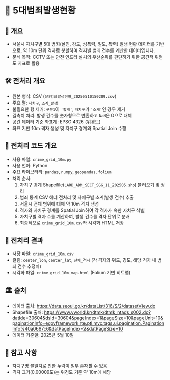 # 🧯 5대범죄발생현황

## 📌 개요
- 서울시 자치구별 5대 범죄(살인, 강도, 성폭력, 절도, 폭력) 발생 현황 데이터를 기반으로, 약 10m 단위 격자로 분할하여 격자별 범죄 건수를 계산한 데이터입니다.
- 분석 목적: CCTV 또는 안전 인프라 설치의 우선순위를 판단하기 위한 공간적 위험도 지표로 활용

## 🛠 전처리 개요
- 원본 형식: CSV (`5대범죄발생현황_20250510150209.csv`)
- 주요 열: `자치구`, `소계_발생`
- 불필요한 행 제거: `구분1`이 `'합계'`, `자치구`가 `'소계'`인 경우 제거
- 결측치 처리: 발생 건수를 숫자형으로 변환하고 `NaN`은 0으로 대체
- 공간 데이터 기준 좌표계: EPSG:4326 (위경도)
- 좌표 기반 10m 격자 생성 및 자치구 경계와 Spatial Join 수행

## 🔁 전처리 코드 개요
- 사용 파일: `crime_grid_10m.py`
- 사용 언어: Python
- 주요 라이브러리: `pandas`, `numpy`, `geopandas`, `folium`
- 처리 순서:
  1. 자치구 경계 Shapefile(`LARD_ADM_SECT_SGG_11_202505.shp`) 불러오기 및 정리
  2. 범죄 통계 CSV 헤더 전처리 및 자치구별 소계(발생 건수) 추출
  3. 서울시 전체 범위에 대해 약 10m 격자 생성
  4. 격자와 자치구 경계를 Spatial Join하여 각 격자가 속한 자치구 식별
  5. 자치구별 격자 수를 계산하여, 발생 건수를 격자 단위로 분배
  6. 최종적으로 `crime_grid_10m.csv`와 시각화 HTML 저장

## 📂 전처리 결과
- 저장 파일: `crime_grid_10m.csv`
- 컬럼: `center_lon`, `center_lat`, `전체_격자` (각 격자의 위도, 경도, 해당 격자 내 범죄 건수 추정치)
- 시각화 파일: `crime_grid_10m_map.html` (Folium 기반 히트맵)

## 🏛 출처
- 데이터 출처: https://data.seoul.go.kr/dataList/316/S/2/datasetView.do
- Shapefile 출처: https://www.vworld.kr/dtmk/dtmk_ntads_s002.do?datIde=30604&dsId=30604&pageIndex=1&pageSize=10&pageUnit=10&paginationInfo=egovframework.rte.ptl.mvc.tags.ui.pagination.PaginationInfo%40a0667c6&datPageIndex=2&datPageSize=10
- 데이터 기준일: 2025년 5월 10일

## 📌 참고 사항
- 자치구명 불일치로 인한 누락이 일부 존재할 수 있음
- 격자 크기(0.00009도)는 위경도 기준 약 10m에 해당


